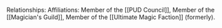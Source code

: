 Relationships:
Affiliations: Member of the [[PUD Council]], Member of the [[Magician's Guild]], Member of the [[Ultimate Magic Faction]] (formerly).
